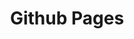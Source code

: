 ---
title: "Github Pages"
layout: category
permalink: /categories/github-pages/
taxonomy: GitHub-Pages
---